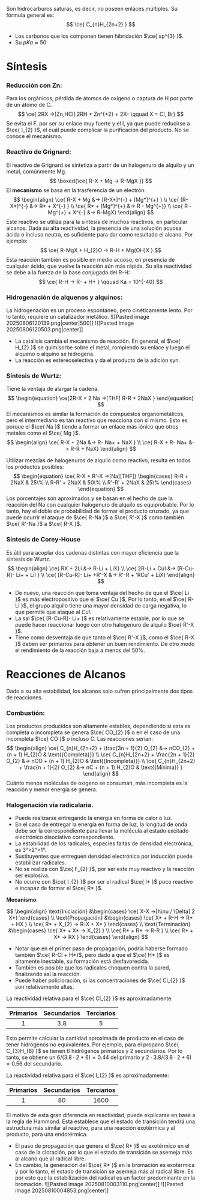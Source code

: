 Son hidrocarburos saturas, es decir, no poseen enláces múltiples. Su fórmula general es:
$$
\ce{ C_{n}H_{2n+2} }
$$
- Los carbonos que los componen tienen hibridación $\ce{ sp^{3} }$.
- Su $pKa \approx 50$ 
# Síntesis
### Reducción con Zn:
Para los orgánicos, pérdida de átomos de oxígeno o captura de H por parte de un átomo de C.
$$
\ce{ 2RX ->[Zn,HCl] 2RH + Zn^{+2} + 2X- \qquad X = Cl, Br}
$$
Se evita el F, por ser su enlace muy fuerte y el I, ya que puede reducirse a $\ce{ I_{2} }$, el cuál puede complicar la purificación del producto.
No se conoce el mecanismo. 

### Reactivo de Grignard:
El reactivo de Grignard se sintetiza a partir de un halogenuro de alquilo y un metal, comúnmente Mg.
$$
\boxed{\ce{ R-X + Mg -> R-MgX }}
$$
El **mecanismo** se basa en la trasferencia de un electrón:
$$
\begin{align}
\ce{ R-X + Mg &-> [R-X*]^{-} + [Mg*]^{+}  } \\
\ce{ [R-X*]^{-} &-> R* + X^{-} }  \\
\ce{ R* + [Mg*]^{+} &-> R - Mg^{+}}  \\
\ce{ R - Mg^{+} + X^{-} &-> R-MgX}
\end{align}
$$
Este reactivo se utiliza para la síntesis de muchos reactivos, en particular alcanos. Dada su alta reactividad, la presencia de una solución acuosa ácida o incluso neutra, es suficiente para dar como resultado el alcano. Por ejemplo:
$$
\ce{ R-MgX + H_{2}O -> R-H + Mg(OH)X }
$$
Esta reacción también es posible en medio acuoso, en presencia de cualquier ácido, que vuelve la reacción aún más rápida. 
Su alta reactividad se debe a la fuerza de la base conjugada del R-H:
$$
\ce{ R-H -> R- + H+ } \qquad Ka = 10^{-40}
$$

### Hidrogenación de alquenos y alquinos:
La hidrogenación es un proceso espontáneo, pero cinéticamente lento. Por lo tanto, requiere un catalizador metálico. 
![[Pasted image 20250806120139.png|center|500]]
![[Pasted image 20250806120503.png|center]]
- La catálisis cambia el mecanismo de reacción. En general, el $\ce{ H_{2} }$ se quimisorbe sobre el metal, rompiendo su enlace y luego el alqueno o alquino se hidrogena.
- La reacción es estereoselectiva y da el producto de la adición syn. 

### Síntesis de Wurtz:
Tiene la ventaja de alargar la cadena. 
$$
\begin{equation}
\ce{2R-X + 2 Na ->[THF] R-R + 2NaX }
\end{equation}
$$
El mecanismos es similar la formación de compuestos organometálicos, pero el intermediario es tan reactivo que reacciona con sí mismo. Esto es porque el $\ce{ Na }$ tiende a formar un enlace más iónico que otros metales como el $\ce{ Mg }$.
$$
\begin{align}
\ce{ R-X + 2Na &-> R- Na+ + NaX } \\
\ce{ R-X + R- Na+ &-> R-R + NaX}
\end{align}
$$

Utilizar mezclas de halogenuros de alquilo como reactivo, resulta en todos los productos posibles:
$$
\begin{equation}
\ce{ R-X + R'-X ->[Na][THF]} 
\begin{cases}
R-R + 2NaX & 25\%  \\
R-R' + 2NaX & 50\%  \\ 
R'-R' + 2NaX & 25\%
\end{cases}
\end{equation}
$$
Los porcentajes son aproximados y se basan en el hecho de que la reacción del Na con cualquier halogenuro de alquilo es equiprobable. Por lo tanto, hay el doble de probabilidad de formar el producto cruzado, ya que puede ocurrir el ataque de $\ce{ R-Na }$ a  $\ce{ R'-X }$ como también $\ce{ R'-Na }$ a $\ce{ R-X }$.
### Síntesis de Corey-House
Es útil para acoplar dos cadenas distintas con mayor eficiencia que la síntesis de Wurtz.
$$
\begin{align}
\ce{ RX + 2Li &->  R-Li + LiX} \\
\ce{ 2R-Li + CuI &-> [R-Cu-R]- Li+ + LiI }  \\
\ce{ [R-Cu-R]- Li+ +R'-X &-> R'-R + 'RCu' + LiX}
\end{align}
$$
- De nuevo, una reacción que toma ventaja del hecho de que el $\ce{ Li }$ es más electropositivo que el $\ce{ Cu }$, Por lo tanto, en el $\ce{ R-Li }$, el grupo alquilo tiene una mayor densidad de carga negativa, lo que permite que ataque al $CuI$. 
- La sal $\ce{ [R-Cu-R]- Li+ }$ es relativamente estable, por lo que se puede hacer reaccionar luego con otro halogenuro de alquilo $\ce{ R'-X }$. 
- Tiene como desventaja de que tanto el $\ce{ R'-X }$, como el $\ce{ R-X }$ deben ser primarios para obtener un buen rendimiento. De otro modo el rendimiento de la reacción baja a menos del 50%. 

# Reacciones de Alcanos
Dado a su alta estabilidad, los alcanos solo sufren principalmente dos tipos de reacciones.
### Combustión:
Los productos producidos son altamente estables, dependiendo si esta es completa o incompleta se genera $\ce{ CO_{2} }$ o en el caso de una incompleta $\ce{ CO }$ o incluso C.
Las reacciones serían:
$$
\begin{align}
\ce{ C_{n}H_{2n+2} + \frac{3n + 1}{2} O_{2} &-> nCO_{2} + (n + 1) H_{2}O  & \text{{Completa}}}  \\
\ce{ C_{n}H_{2n+2} + \frac{2n + 1}{2} O_{2} &-> nCO + (n + 1) H_{2}O  & \text{{Incompleta}}} \\
\ce{ C_{n}H_{2n+2} + \frac{n + 1}{2} O_{2} &-> nC + (n + 1) H_{2}O  & \text{{Mínima}} }
\end{align}
$$
Cuánto menos moléculas de oxígeno se consuman, más incompleta es la reacción y menor energía se genera. 

### Halogenación vía radicalaria.
- Puede realizarse entregando la energía en forma de calor o luz.
- En el caso de entregar la energía en forma de luz, la longitud de onda debe ser la correspondiente para llevar la molécula al estado excitado electrónico disociativo correspondiente. 
- La estabilidad de los radicales, especies faltas de densidad electrónica, es 3°>2°>1°. 
- Sustituyentes que entreguen densidad electrónica por inducción puede estabilizar radicales.
- No se realiza con $\ce{ F_{2} }$, por ser este muy reactivo y la reacción ser explosiva.
- No ocurre con $\ce{ I_{2} }$ por ser el radical $\ce{ I* }$ poco reactivo e incapaz de formar el $\ce{ R* }$.

**Mecanismo**:

$$
\begin{align}
\text{Iniciación}
&\begin{cases}
\ce{ X-X ->[h\nu / \Delta] 2 X*} 
\end{cases} \\
\text{Propagación}  
&\begin{cases}
\ce{ X* + R-H -> R* + HX } \\
\ce{ R* + X_{2} -> R-X + X* }
\end{cases} \\
\text{Terminación}  
&\begin{cases}
\ce{ X* + X* -> X_{2} } \\
\ce{ R* + R* -> R-R }  \\
\ce{ R* + X* -> RX }
\end{cases}
\end{align}
$$
* Notar que en el primer paso de propagación, podría haberse formado también $\ce{ R-Cl + H*}$, pero dado a que el $\ce{ H* }$ es altamente inestable, su formación está desfavorecida. 
* También es posible que los radicales choquen contra la pared, finalizando así la reacción. 
* Puede haber policloración, si las concentraciones de $\ce{ Cl_{2} }$ son relativamente altas. 

La reactividad relativa para el $\ce{ Cl_{2} }$ es aproximadamente: 

| Primarios | Secundarios | Terciarios |
| :-------: | :---------: | :--------: |
|     1     |     3.8     |     5      |
Esto permite calcular la cantidad aproximada de producto en el caso de tener hidrógenos no equivalentes. Por ejemplo, para el propano $\ce{ C_{3}H_{8} }$ se tienen 6 hidrógenos primarios y 2 secundarios. Por lo tanto, se obtiene un $6 / (3.8 \cdot 2 + 6) = 0.44$ del primario y $2\cdot 3.8 / (3.8 \cdot 2 + 6) = 0.56$ del secundario. 

La reactividad relativa para el $\ce{ I_{2} }$ es aproximadamente: 

| Primarios | Secundarios | Terciarios |
| :-------: | :---------: | :--------: |
|     1     |     80      |    1600    |
El motivo de esta gran diferencia en reactividad, puede explicarse en base a la regla de Hammond. Esta establece que el estado de transición tendrá una estructura más similar al reactivo, para una reacción exotérmica y al producto, para una endotérmica. 
- El paso de propagación que genera el $\ce{ R* }$ es exotérmico en el caso de la cloración, por lo que el estado de transición se asemeja más al alcano que al radical libre.
- En cambio, la generación del $\ce{ R* }$ en la bromación es exotérmica y por lo tanto, el estado de transición se asemeja más al radical libre. Es por esto que la estabilización del radical es un factor predominante en la bromación. 
![[Pasted image 20250810003110.png|center]]
![[Pasted image 20250810004853.png|center]]
